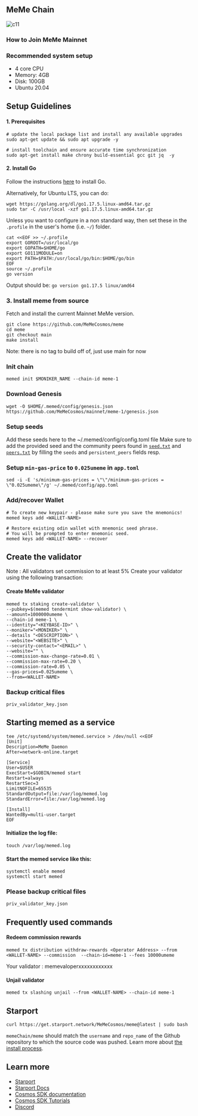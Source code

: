 ## MeMe Chain
![c11](https://raw.githubusercontent.com/MeMeCosmos/assetlists/main/logo/meme-banner.svg)


### How to Join MeMe Mainnet


### Recommended system setup

- 4 core CPU
- Memory: 4GB
- Disk: 100GB 
- Ubuntu 20.04


## Setup Guidelines


#### 1. Prerequisites
```bash:
# update the local package list and install any available upgrades 
sudo apt-get update && sudo apt upgrade -y 

# install toolchain and ensure accurate time synchronization 
sudo apt-get install make chrony build-essential gcc git jq  -y
```

#### 2. Install Go
Follow the instructions [here](https://golang.org/doc/install) to install Go.

Alternatively, for Ubuntu LTS, you can do:
```bash:
wget https://golang.org/dl/go1.17.5.linux-amd64.tar.gz
sudo tar -C /usr/local -xzf go1.17.5.linux-amd64.tar.gz
```

Unless you want to configure in a non standard way, then set these in the `.profile` in the user's home (i.e. `~/`) folder.

```bash:
cat <<EOF >> ~/.profile
export GOROOT=/usr/local/go
export GOPATH=$HOME/go
export GO111MODULE=on
export PATH=$PATH:/usr/local/go/bin:$HOME/go/bin
EOF
source ~/.profile
go version
```
Output should be: `go version go1.17.5 linux/amd64`

### 3. Install meme from source
Fetch and install the current Mainnet MeMe version.


```bash:
git clone https://github.com/MeMeCosmos/meme
cd meme
git checkout main
make install
```
Note: there is no tag to build off of, just use main for now

### Init chain
```bash:
memed init $MONIKER_NAME --chain-id meme-1
```

### Download Genesis
```bash:
wget -O $HOME/.memed/config/genesis.json https://github.com/MeMeCosmos/mainnet/meme-1/genesis.json
```

### Setup seeds
Add these seeds here to the ~/.memed/config/config.toml file
Make sure to add the provided seed and the community peers found in [`seed.txt`](https://github.com/MeMeCosmos/mainnet/meme-1/seeds.txt) and [`peers.txt`](https://github.com/MeMeCosmos/mainnet/meme-1/peers.txt) by filling the `seeds` and `persistent_peers` fields resp.

### Setup `min-gas-price` to `0.025umeme` in `app.toml`
```
sed -i -E 's/minimum-gas-prices = \"\"/minimum-gas-prices = \"0.025umeme\"/g' ~/.memed/config/app.toml
```


### Add/recover Wallet
```bash:
# To create new keypair - please make sure you save the mnemonics!
memed keys add <WALLET-NAME> 

# Restore existing odin wallet with mnemonic seed phrase. 
# You will be prompted to enter mnemonic seed. 
memed keys add <WALLET-NAME> --recover
```


## Create the validator

Note : All validators set commission to at least 5%
Create your validator using the following transaction:

#### Create MeMe validator
```bash:
memed tx staking create-validator \
--pubkey=$(memed tendermint show-validator) \
--amount=1000000umeme \
--chain-id meme-1 \
--identity="<KEYBASE-ID>" \
--moniker="<MONIKER>" \
--details "<DESCRIPTION>" \
--website="<WEBSITE>" \
--security-contact="<EMAIL>" \
--website="" \
--commission-max-change-rate=0.01 \
--commission-max-rate=0.20 \
--commission-rate=0.05 \
--gas-prices=0.025umeme \
--from=<WALLET-NAME>
```


### Backup critical files

```bash:
priv_validator_key.json
```


## Starting memed as a service

```
tee /etc/systemd/system/memed.service > /dev/null <<EOF
[Unit]
Description=MeMe Daemon
After=network-online.target

[Service]
User=$USER
ExecStart=$GOBIN/memed start
Restart=always
RestartSec=3
LimitNOFILE=65535
StandardOutput=file:/var/log/memed.log
StandardError=file:/var/log/memed.log

[Install]
WantedBy=multi-user.target
EOF
```


#### Initialize the log file:

```bash:
touch /var/log/memed.log
```

#### Start the memed service like this:

```bash:
systemctl enable memed
systemctl start memed
```


### Please backup critical files
```bash:
priv_validator_key.json
```


## Frequently used commands

#### Redeem commission rewards
```bash:
memed tx distribution withdraw-rewards <Operator Address> --from <WALLET-NAME> --commission  --chain-id=meme-1 --fees 10000umeme
```

Your validator <Operator Address> : memevaloperxxxxxxxxxxxx


#### Unjail validator
```bash:
memed tx slashing unjail --from <WALLET-NAME> --chain-id meme-1
```


## Starport

```
curl https://get.starport.network/MeMeCosmos/meme@latest | sudo bash
```
`memeChain/meme` should match the `username` and `repo_name` of the Github repository to which the source code was pushed. Learn more about [the install process](https://github.com/allinbits/starport-installer).

## Learn more

- [Starport](https://github.com/tendermint/starport)
- [Starport Docs](https://docs.starport.network)
- [Cosmos SDK documentation](https://docs.cosmos.network)
- [Cosmos SDK Tutorials](https://tutorials.cosmos.network)
- [Discord](https://discord.gg/cosmosnetwork)



